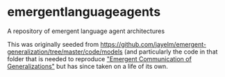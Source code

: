 # emergentlanguageagents
A repository of emergent language agent architectures

This was originally seeded from https://github.com/jayelm/emergent-generalization/tree/master/code/models (and particularly the code in that folder that is needed to reproduce ["Emergent Communication of Generalizations"](https://arxiv.org/abs/2106.02668) but has since taken on a life of its own.